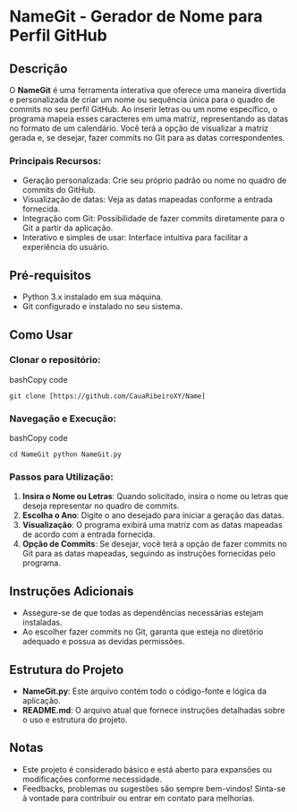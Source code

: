 
# NameGit - Gerador de Nome para Perfil GitHub

## Descrição

O **NameGit** é uma ferramenta interativa que oferece uma maneira divertida e personalizada de criar um nome ou sequência única para o quadro de commits no seu perfil GitHub. Ao inserir letras ou um nome específico, o programa mapeia esses caracteres em uma matriz, representando as datas no formato de um calendário. Você terá a opção de visualizar a matriz gerada e, se desejar, fazer commits no Git para as datas correspondentes.

### Principais Recursos:

-   Geração personalizada: Crie seu próprio padrão ou nome no quadro de commits do GitHub.
-   Visualização de datas: Veja as datas mapeadas conforme a entrada fornecida.
-   Integração com Git: Possibilidade de fazer commits diretamente para o Git a partir da aplicação.
-   Interativo e simples de usar: Interface intuitiva para facilitar a experiência do usuário.

## Pré-requisitos

-   Python 3.x instalado em sua máquina.
-   Git configurado e instalado no seu sistema.

## Como Usar

### Clonar o repositório:

bashCopy code

`git clone [https://github.com/CauaRibeiroXY/Name]` 

### Navegação e Execução:

bashCopy code

`cd NameGit
python NameGit.py` 

### Passos para Utilização:

1.  **Insira o Nome ou Letras**: Quando solicitado, insira o nome ou letras que deseja representar no quadro de commits.
2.  **Escolha o Ano**: Digite o ano desejado para iniciar a geração das datas.
3.  **Visualização**: O programa exibirá uma matriz com as datas mapeadas de acordo com a entrada fornecida.
4.  **Opção de Commits**: Se desejar, você terá a opção de fazer commits no Git para as datas mapeadas, seguindo as instruções fornecidas pelo programa.

## Instruções Adicionais

-   Assegure-se de que todas as dependências necessárias estejam instaladas.
-   Ao escolher fazer commits no Git, garanta que esteja no diretório adequado e possua as devidas permissões.

## Estrutura do Projeto

-   **NameGit.py**: Este arquivo contém todo o código-fonte e lógica da aplicação.
-   **README.md**: O arquivo atual que fornece instruções detalhadas sobre o uso e estrutura do projeto.

## Notas

-   Este projeto é considerado básico e está aberto para expansões ou modificações conforme necessidade.
-   Feedbacks, problemas ou sugestões são sempre bem-vindos! Sinta-se à vontade para contribuir ou entrar em contato para melhorias.

